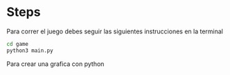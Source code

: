 # Steps

Para correr el juego debes seguir las siguientes instrucciones en la terminal

```sh
cd game
python3 main.py
```


Para crear una grafica con python

